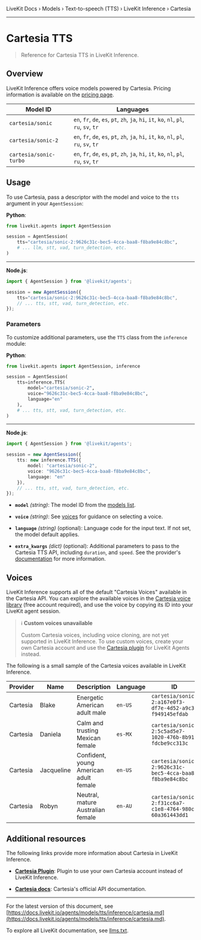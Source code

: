 LiveKit Docs › Models › Text-to-speech (TTS) › LiveKit Inference › Cartesia

---

# Cartesia TTS

> Reference for Cartesia TTS in LiveKit Inference.

## Overview

LiveKit Inference offers voice models powered by Cartesia. Pricing information is available on the [pricing page](https://livekit.io/pricing/inference#tts).

| Model ID | Languages |
| -------- | --------- |
| `cartesia/sonic` | `en`, `fr`, `de`, `es`, `pt`, `zh`, `ja`, `hi`, `it`, `ko`, `nl`, `pl`, `ru`, `sv`, `tr` |
| `cartesia/sonic-2` | `en`, `fr`, `de`, `es`, `pt`, `zh`, `ja`, `hi`, `it`, `ko`, `nl`, `pl`, `ru`, `sv`, `tr` |
| `cartesia/sonic-turbo` | `en`, `fr`, `de`, `es`, `pt`, `zh`, `ja`, `hi`, `it`, `ko`, `nl`, `pl`, `ru`, `sv`, `tr` |

## Usage

To use Cartesia, pass a descriptor with the model and voice to the `tts` argument in your `AgentSession`:

**Python**:

```python
from livekit.agents import AgentSession

session = AgentSession(
    tts="cartesia/sonic-2:9626c31c-bec5-4cca-baa8-f8ba9e84c8bc",
    # ... llm, stt, vad, turn_detection, etc.
)

```

---

**Node.js**:

```typescript
import { AgentSession } from '@livekit/agents';

session = new AgentSession({
    tts="cartesia/sonic-2:9626c31c-bec5-4cca-baa8-f8ba9e84c8bc",
    // ... tts, stt, vad, turn_detection, etc.
});

```

### Parameters

To customize additional parameters, use the `TTS` class from the `inference` module:

**Python**:

```python
from livekit.agents import AgentSession, inference

session = AgentSession(
    tts=inference.TTS(
        model="cartesia/sonic-2", 
        voice="9626c31c-bec5-4cca-baa8-f8ba9e84c8bc", 
        language="en"
    ),
    # ... tts, stt, vad, turn_detection, etc.
)

```

---

**Node.js**:

```typescript
import { AgentSession } from '@livekit/agents';

session = new AgentSession({
    tts: new inference.TTS({ 
        model: "cartesia/sonic-2", 
        voice: "9626c31c-bec5-4cca-baa8-f8ba9e84c8bc", 
        language: "en" 
    }),
    // ... tts, stt, vad, turn_detection, etc.
});

```

- **`model`** _(string)_: The model ID from the [models list](#models).

- **`voice`** _(string)_: See [voices](#voices) for guidance on selecting a voice.

- **`language`** _(string)_ (optional): Language code for the input text. If not set, the model default applies.

- **`extra_kwargs`** _(dict)_ (optional): Additional parameters to pass to the Cartesia TTS API, including `duration`, and `speed`. See the provider's [documentation](#additional-resources) for more information.

## Voices

LiveKit Inference supports all of the default "Cartesia Voices" available in the Cartesia API. You can explore the available voices in the [Cartesia voice library](https://play.cartesia.ai/voices) (free account required), and use the voice by copying its ID into your LiveKit agent session.

> ℹ️ **Custom voices unavailable**
> 
> Custom Cartesia voices, including voice cloning, are not yet supported in LiveKit Inference. To use custom voices, create your own Cartesia account and use the [Cartesia plugin](https://docs.livekit.io/agents/models/tts/plugins/cartesia.md) for LiveKit Agents instead.

The following is a small sample of the Cartesia voices available in LiveKit Inference.

| Provider | Name | Description | Language | ID |
| -------- | ---- | ----------- | -------- | -------- |
| Cartesia | Blake | Energetic American adult male | `en-US` | `cartesia/sonic-2:a167e0f3-df7e-4d52-a9c3-f949145efdab` |
| Cartesia | Daniela | Calm and trusting Mexican female | `es-MX` | `cartesia/sonic-2:5c5ad5e7-1020-476b-8b91-fdcbe9cc313c` |
| Cartesia | Jacqueline | Confident, young American adult female | `en-US` | `cartesia/sonic-2:9626c31c-bec5-4cca-baa8-f8ba9e84c8bc` |
| Cartesia | Robyn | Neutral, mature Australian female | `en-AU` | `cartesia/sonic-2:f31cc6a7-c1e8-4764-980c-60a361443dd1` |

## Additional resources

The following links provide more information about Cartesia in LiveKit Inference.

- **[Cartesia Plugin](https://docs.livekit.io/agents/models/tts/plugins/cartesia.md)**: Plugin to use your own Cartesia account instead of LiveKit Inference.

- **[Cartesia docs](https://cartesia.ai/docs)**: Cartesia's official API documentation.

---


For the latest version of this document, see [https://docs.livekit.io/agents/models/tts/inference/cartesia.md](https://docs.livekit.io/agents/models/tts/inference/cartesia.md).

To explore all LiveKit documentation, see [llms.txt](https://docs.livekit.io/llms.txt).